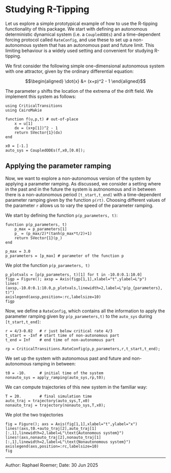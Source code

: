 # Studying R-Tipping

Let us explore a simple prototypical example of how to use the R-tipping functionality of this package.
We start with defining an autonomous deterministic dynamical system (i.e. a `CoupledODEs`) and a time-dependent forcing protocol called `RateConfig`, and use these to set up a non-autonomous system that has an autonomous past and future limit. 
This limiting behaviour is a widely used setting and convenient for studying R-tipping.

We first consider the following simple one-dimensional autonomous system with one attractor, given by the ordinary differential equation:
```math
\begin{aligned}
    \dot{x} &= (x+p)^2 - 1
\end{aligned}
```
The parameter ``p`` shifts the location of the extrema of the drift field. 
We implement this system as follows:

```@example RateSystem
using CriticalTransitions
using CairoMakie

function f(u,p,t) # out-of-place
    x = u[1]
    dx = (x+p[1])^2 - 1
    return SVector{1}(dx)
end

x0 = [-1.]
auto_sys = CoupledODEs(f,x0,[0.0]);
```

## Applying the parameter ramping

Now, we want to explore a non-autonomous version of the system by applying a parameter ramping. 
As discussed, we consider a setting where in the past and in the future the system is autnonomous and in between there is a non-autonomous period ``[t_start,t_end]`` with a time-dependent parameter ramping given by the function ``p(rt)``. Choosing different values of the parameter ``r`` allows us to vary the speed of the parameter ramping.

We start by defining the function `p(p_parameters, t)`:
```@example RateSystem
function p(p_parameters, t)
    p_max = p_parameters[1]
    p_ = (p_max/2)*(tanh(p_max*t/2)+1)
    return SVector{1}(p_)
end

p_max = 3.0
p_parameters = [p_max] # parameter of the function p
```


We plot the function `p(p_parameters, t)`
```@example RateSystem
p_plotvals = [p(p_parameters, t)[1] for t in -10.0:0.1:10.0]
figp = Figure(); axsp = Axis(figp[1,1],xlabel="t",ylabel=L"p")
lines!(axsp,-10.0:0.1:10.0,p_plotvals,linewidth=2,label=L"p(p_{parameters}, t)")
axislegend(axsp,position=:rc,labelsize=10)
figp
```


Now, we define a `RateConfig`, which contains all the information to apply the parameter ramping given by 
`p(p_parameters,t)` to the `auto_sys` during ``[t_start,t_end]``:

```@example RateSystem
r = 4/3-0.02   # r just below critical rate 4/3
t_start = -Inf # start time of non-autonomous part
t_end = Inf    # end time of non-autonomous part

rp = CriticalTransitions.RateConfig(p,p_parameters,r,t_start,t_end);
```


We set up the system with autonomous past and future and non-autonomous ramping in between:

```@example RateSystem
t0 = -10.      # initial time of the system
nonauto_sys = apply_ramping(auto_sys,rp,t0);
```

We can compute trajectories of this new system in the familiar way:
```@example RateSystem
T = 20.        # final simulation time
auto_traj = trajectory(auto_sys,T,x0)
nonauto_traj = trajectory(nonauto_sys,T,x0);
```

We plot the two trajectories
```@example RateSystem
fig = Figure(); axs = Axis(fig[1,1],xlabel="t",ylabel="x")
lines!(axs,t0.+auto_traj[2],auto_traj[1][:,1],linewidth=2,label=L"\text{Autonomous system}")
lines!(axs,nonauto_traj[2],nonauto_traj[1][:,1],linewidth=2,label=L"\text{Nonautonomous system}")
axislegend(axs,position=:rc,labelsize=10)
fig
```

-----
Author: Raphael Roemer; Date: 30 Jun 2025
